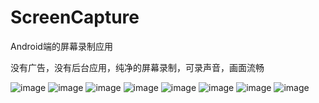 # ScreenCapture
Android端的屏幕录制应用
> 
没有广告，没有后台应用，纯净的屏幕录制，可录声音，画面流畅
> 
![image](https://github.com/wzb19960208/ScreenCapture/raw/master/result/11.jpg)
![image](https://github.com/wzb19960208/ScreenCapture/raw/master/result/22.jpg)
![image](https://github.com/wzb19960208/ScreenCapture/raw/master/result/33.jpg)
![image](https://github.com/wzb19960208/ScreenCapture/raw/master/result/44.jpg)
![image](https://github.com/wzb19960208/ScreenCapture/raw/master/result/55.jpg)
![image](https://github.com/wzb19960208/ScreenCapture/raw/master/result/66.jpg)
![image](https://github.com/wzb19960208/ScreenCapture/raw/master/result/77.jpg)
![image](https://github.com/wzb19960208/ScreenCapture/raw/master/result/88.jpg)
